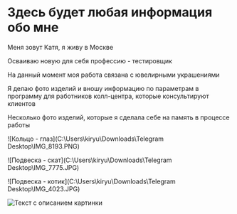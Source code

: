 # Здесь будет любая информация обо мне 

Меня зовут Катя, я живу в Москве 

Осваиваю новую для себя профессию - тестировщик 

На данный момент моя работа связана с ювелирными украшениями 

Я делаю фото изделий и вношу информацию по параметрам в программу для работников колл-центра, которые консультируют клиентов 

Несколько фото изделий, которые я сделала себе на память в процессе работы 


![Кольцо - глаз](C:\Users\kiryu\Downloads\Telegram Desktop\IMG_8193.PNG) 

![Подвеска - скат](C:\Users\kiryu\Downloads\Telegram Desktop\IMG_7775.JPG)

![Подвеска - котик](C:\Users\kiryu\Downloads\Telegram Desktop\IMG_4023.JPG)

![Текст с описанием картинки](/images/file:///C:/Users/kiryu/Downloads/Telegram%20Desktop/IMG_4023.JPG)
